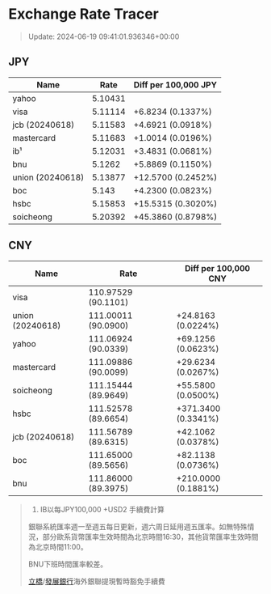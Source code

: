 # Exchange Rate Tracer

> Update: 2024-06-19 09:41:01.936346+00:00

## JPY

| Name             |    Rate | Diff per 100,000 JPY   |
|------------------|---------|------------------------|
| yahoo            | 5.10431 |                        |
| visa             | 5.11114 | +6.8234 (0.1337%)      |
| jcb (20240618)   | 5.11583 | +4.6921 (0.0918%)      |
| mastercard       | 5.11683 | +1.0014 (0.0196%)      |
| ib¹              | 5.12031 | +3.4831 (0.0681%)      |
| bnu              | 5.1262  | +5.8869 (0.1150%)      |
| union (20240618) | 5.13877 | +12.5700 (0.2452%)     |
| boc              | 5.143   | +4.2300 (0.0823%)      |
| hsbc             | 5.15853 | +15.5315 (0.3020%)     |
| soicheong        | 5.20392 | +45.3860 (0.8798%)     |

## CNY

| Name             | Rate                | Diff per 100,000 CNY   |
|------------------|---------------------|------------------------|
| visa             | 110.97529	(90.1101) |                        |
| union (20240618) | 111.00011	(90.0900) | +24.8163 (0.0224%)     |
| yahoo            | 111.06924	(90.0339) | +69.1256 (0.0623%)     |
| mastercard       | 111.09886	(90.0099) | +29.6234 (0.0267%)     |
| soicheong        | 111.15444	(89.9649) | +55.5800 (0.0500%)     |
| hsbc             | 111.52578	(89.6654) | +371.3400 (0.3341%)    |
| jcb (20240618)   | 111.56789	(89.6315) | +42.1062 (0.0378%)     |
| boc              | 111.65000	(89.5656) | +82.1138 (0.0736%)     |
| bnu              | 111.86000	(89.3975) | +210.0000 (0.1881%)    |


> 1. IB以每JPY100,000 +USD2 手續費計算
>
> 銀聯系統匯率週一至週五每日更新，週六周日延用週五匯率。如無特殊情況，部分歐系貨幣匯率生效時間為北京時間16:30，其他貨幣匯率生效時間為北京時間11:00。
>
> BNU下班時間匯率較差。
>
> [立橋](https://www.wlbank.com.mo/uploads/ueditor/file/20181211/1544536513900230.pdf)/[發展銀行](https://www.mdb.com.mo/Service_Charges_20230728.pdf)海外銀聯提現暫時豁免手續費

